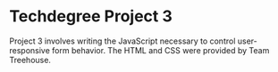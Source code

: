 # Techdegree Project 3

Project 3 involves writing the JavaScript necessary to control user-responsive form behavior. The HTML and CSS were provided by Team Treehouse.
